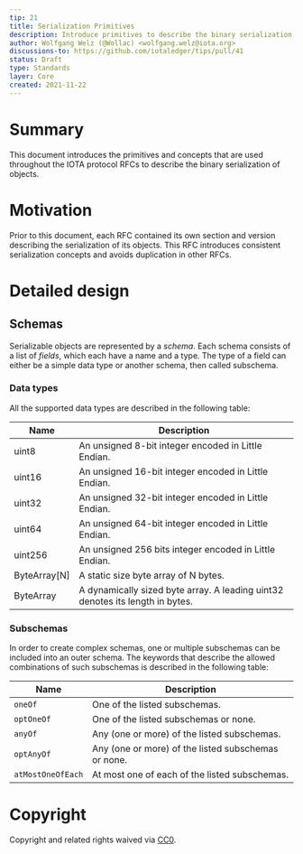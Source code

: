 ```yaml
---
tip: 21
title: Serialization Primitives
description: Introduce primitives to describe the binary serialization of objects.
author: Wolfgang Welz (@Wollac) <wolfgang.welz@iota.org>
discussions-to: https://github.com/iotaledger/tips/pull/41
status: Draft
type: Standards
layer: Core
created: 2021-11-22
---
```


# Summary

This document introduces the primitives and concepts that are used throughout the IOTA protocol RFCs to describe the binary serialization of objects.

# Motivation

Prior to this document, each RFC contained its own section and version describing the serialization of its objects. This RFC introduces consistent serialization concepts and avoids duplication in other RFCs.

# Detailed design
## Schemas

Serializable objects are represented by a _schema_. Each schema consists of a list of _fields_, which each have a name and a type. The type of a field can either be a simple data type or another schema, then called subschema.

### Data types

All the supported data types are described in the following table:

| Name         | Description                                                                   |
| ------------ | ----------------------------------------------------------------------------- |
| uint8        | An unsigned 8-bit integer encoded in Little Endian.                           |
| uint16       | An unsigned 16-bit integer encoded in Little Endian.                          |
| uint32       | An unsigned 32-bit integer encoded in Little Endian.                          |
| uint64       | An unsigned 64-bit integer encoded in Little Endian.                          |
| uint256      | An unsigned 256 bits integer encoded in Little Endian.                        |
| ByteArray[N] | A static size byte array of N bytes.                                          |
| ByteArray    | A dynamically sized byte array. A leading uint32 denotes its length in bytes. |

### Subschemas

In order to create complex schemas, one or multiple subschemas can be included into an outer schema. The keywords that describe the allowed combinations of such subschemas is described in the following table:

| Name              | Description                                         |
| ----------------- | --------------------------------------------------- |
| `oneOf`           | One of the listed subschemas.                       |
| `optOneOf`        | One of the listed subschemas or none.               |
| `anyOf`           | Any (one or more) of the listed subschemas.         |
| `optAnyOf`        | Any (one or more) of the listed subschemas or none. |
| `atMostOneOfEach` | At most one of each of the listed subschemas.       |

# Copyright

Copyright and related rights waived via [CC0](https://creativecommons.org/publicdomain/zero/1.0/).
